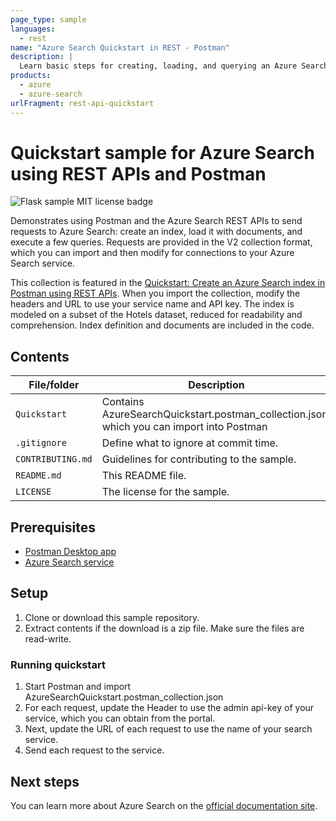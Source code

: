 ```yaml
---
page_type: sample
languages:
  - rest
name: "Azure Search Quickstart in REST - Postman"
description: |
  Learn basic steps for creating, loading, and querying an Azure Search index using Postman Desktop app and the latest-version REST APIs.
products:
  - azure
  - azure-search
urlFragment: rest-api-quickstart
---
```


# Quickstart sample for Azure Search using REST APIs and Postman

![Flask sample MIT license badge](https://img.shields.io/badge/license-MIT-green.svg)

Demonstrates using Postman and the Azure Search REST APIs to send requests to Azure Search: create an index, load it with documents, and execute a few queries. Requests are provided in the V2 collection format, which you can import and then modify for connections to your Azure Search service.

This collection is featured in the [Quickstart: Create an Azure Search index in Postman using REST APIs](https://docs.microsoft.com/azure/search/search-get-started-postman). When you import the collection, modify the headers and URL to use your service name and API key. The index is modeled on a subset of the Hotels dataset, reduced for readability and comprehension. Index definition and documents are included in the code.

## Contents

| File/folder | Description |
|-------------|-------------|
| `Quickstart`       | Contains AzureSearchQuickstart.postman_collection.json, which you can import into Postman |
| `.gitignore` | Define what to ignore at commit time. |
| `CONTRIBUTING.md` | Guidelines for contributing to the sample. |
| `README.md` | This README file. |
| `LICENSE`   | The license for the sample. |

## Prerequisites

- [Postman Desktop app](https://www.getpostman.com/)
- [Azure Search service](https://docs.microsoft.com/azure/search/search-create-service-portal)

## Setup

1. Clone or download this sample repository.
1. Extract contents if the download is a zip file. Make sure the files are read-write.

### Running quickstart
1. Start Postman and import AzureSearchQuickstart.postman_collection.json
1. For each request, update the Header to use the admin api-key of your service, which you can obtain from the portal.
1. Next, update the URL of each request to use the name of your search service.
1. Send each request to the service.

## Next steps

You can learn more about Azure Search on the [official documentation site](https://docs.microsoft.com/azure/search).
